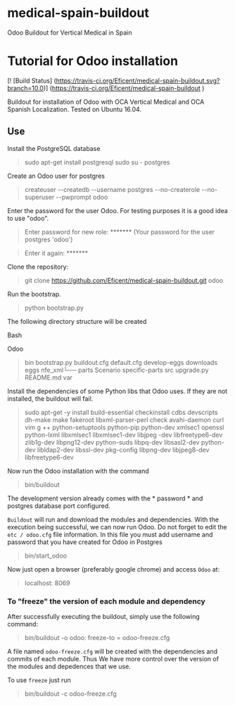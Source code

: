 # medical-spain-buildout
Odoo Buildout for Vertical Medical in Spain

# Tutorial for Odoo installation
[! [Build Status] (https://travis-ci.org/Eficent/medical-spain-buildout.svg?branch=10.0)] (https://travis-ci.org/Eficent/medical-spain-buildout )

Buildout for installation of Odoo with OCA Vertical Medical and OCA Spanish Localization. Tested on Ubuntu 16.04.

## Use

Install the PostgreSQL database
> sudo apt-get install postgresql
> sudo su - postgres

Create an Odoo user for postgres
> createuser --createdb --username postgres --no-createrole --no-superuser --pwprompt odoo

Enter the password for the user Odoo. For testing purposes it is a good idea to use "odoo".
> Enter password for new role: ******* (Your password for the user postgres 'odoo')

> Enter it again: *******

Clone the repository:
> git clone https://github.com/Eficent/medical-spain-buildout.git odoo

Run the bootstrap. 
> python bootstrap.py

The following directory structure will be created

Bash

Odoo
> bin
> bootstrap.py
> buildout.cfg
> default.cfg
> develop-eggs
> downloads
> eggs
> nfe_xml└── 
> parts
> Scenario
> specific-parts
> src
> upgrade.py
> README.md
> var

Install the dependencies of some Python libs that Odoo uses. If they are not installed, the buildout will fail.

> sudo apt-get -y install build-essential checkinstall cdbs devscripts dh-make make fakeroot libxml-parser-perl check avahi-daemon curl vim g ++ python-setuptools python-pip python-dev xmlsec1 openssl python-lxml libxmlsec1 libxmlsec1-dev libjpeg -dev libfreetype6-dev zlib1g-dev libpng12-dev python-suds libpq-dev libsasl2-dev python-dev libldap2-dev libssl-dev pkg-config libpng-dev libjpeg8-dev libfreetype6-dev

Now run the Odoo installation with the command

> bin/buildout

The development version already comes with the * password * and postgres database port configured.

`Buildout` will run and download the modules and dependencies. With the execution being successful, we can now run Odoo. Do not forget to edit the `etc / odoo.cfg` file information.
 In this file you must add username and password that you have created for Odoo in Postgres
 
> bin/start_odoo

Now just open a browser (preferably google chrome) and access `Odoo` at:

> localhost: 8069

### To "freeze" the version of each module and dependency

After successfully executing the buildout, simply use the following command:

> bin/buildout -o odoo: freeze-to = odoo-freeze.cfg 

A file named `odoo-freeze.cfg` will be created with the dependencies and commits of each module. Thus
We have more control over the version of the modules and depedences that we use.

To use `freeze` just run

> bin/buildout -c odoo-freeze.cfg 
